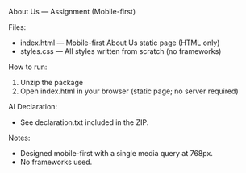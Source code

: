 
About Us — Assignment (Mobile-first)

Files:
- index.html — Mobile-first About Us static page (HTML only)
- styles.css — All styles written from scratch (no frameworks)

How to run:
1. Unzip the package
2. Open index.html in your browser (static page; no server required)

AI Declaration:
- See declaration.txt included in the ZIP.

Notes:
- Designed mobile-first with a single media query at 768px.
- No frameworks used.

